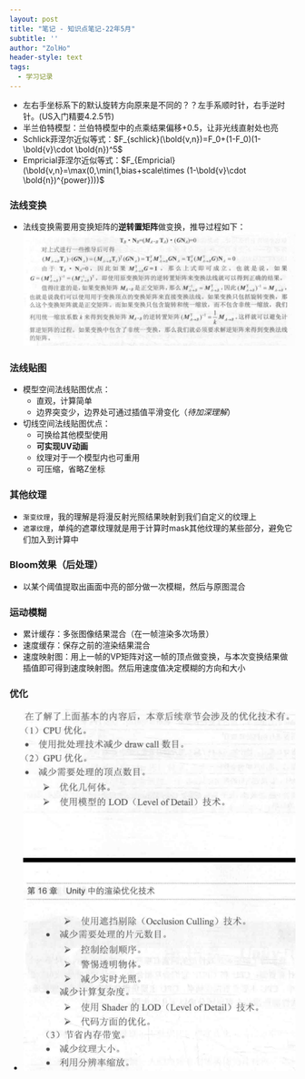 ```yaml
---
layout: post
title: "笔记 - 知识点笔记-22年5月"
subtitle: ''
author: "ZolHo"
header-style: text
tags:
  - 学习记录
---
```


- 左右手坐标系下的默认旋转方向原来是不同的？？左手系顺时针，右手逆时针。(US入门精要4.2.5节)
- 半兰伯特模型：兰伯特模型中的点乘结果偏移+0.5，让非光线直射处也亮
- Schlick菲涅尔近似等式：$F_{schlick}(\bold{v,n})=F_0+(1-F_0)(1-\bold{v}\cdot \bold{n})^5$
- Empricial菲涅尔近似等式：$F_{Empricial}(\bold{v,n}=\max(0,\min(1,bias+scale\times (1-\bold{v}\cdot \bold{n})^{power})))$
  
### 法线变换

- 法线变换需要用变换矩阵的**逆转置矩阵**做变换，推导过程如下：![法线变换推导](/img/note/2022-05-03-15-52-00.png)

### 法线贴图

- 模型空间法线贴图优点：
  - 直观，计算简单
  - 边界突变少，边界处可通过插值平滑变化（*待加深理解*）
- 切线空间法线贴图优点：
  - 可换给其他模型使用
  - **可实现UV动画**
  - 纹理对于一个模型内也可重用
  - 可压缩，省略Z坐标

### 其他纹理

- `渐变纹理`，我的理解是将漫反射光照结果映射到我们自定义的纹理上
- `遮罩纹理`，单纯的遮罩纹理就是用于计算时mask其他纹理的某些部分，避免它们加入到计算中

### Bloom效果（后处理）

- 以某个阈值提取出画面中亮的部分做一次模糊，然后与原图混合

### 运动模糊

- 累计缓存：多张图像结果混合（在一帧渲染多次场景）
- 速度缓存：保存之前的渲染结果混合
- 速度映射图：用上一帧的VP矩阵对这一帧的顶点做变换，与本次变换结果做插值即可得到速度映射图。然后用速度值决定模糊的方向和大小

### 优化

- ![渲染优化](/img/note/2022-05-03-20-13-40.png)
